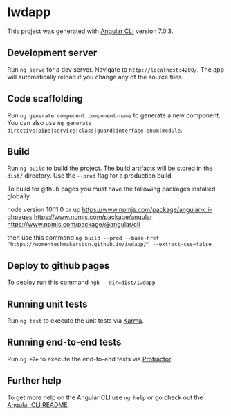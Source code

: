 # Iwdapp

This project was generated with [Angular CLI](https://github.com/angular/angular-cli) version 7.0.3.

## Development server

Run `ng serve` for a dev server. Navigate to `http://localhost:4200/`. The app will automatically reload if you change any of the source files.

## Code scaffolding

Run `ng generate component component-name` to generate a new component. You can also use `ng generate directive|pipe|service|class|guard|interface|enum|module`.

## Build

Run `ng build` to build the project. The build artifacts will be stored in the `dist/` directory. Use the `--prod` flag for a production build.

To build for github pages you must have the following packages installed globally

node version 10.11.0 or up
https://www.npmjs.com/package/angular-cli-ghpages
https://www.npmjs.com/package/angular
https://www.npmjs.com/package/@angular/cli

then use this command
`ng build --prod --base-href "https://womentechmakersbcn.github.io/iwdapp/" --extract-css=false`

## Deploy to github pages

To deploy run this command
`ngh --dir=dist/iwdapp`

## Running unit tests

Run `ng test` to execute the unit tests via [Karma](https://karma-runner.github.io).

## Running end-to-end tests

Run `ng e2e` to execute the end-to-end tests via [Protractor](http://www.protractortest.org/).

## Further help

To get more help on the Angular CLI use `ng help` or go check out the [Angular CLI README](https://github.com/angular/angular-cli/blob/master/README.md).
